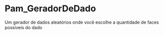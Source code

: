 # Pam_GeradorDeDado
Um gerador de dados aleatórios onde você escolhe a quantidade de faces possíveis do dado
